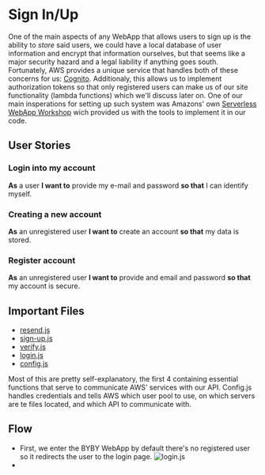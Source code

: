 # Sign In/Up
One of the main aspects of any WebApp that allows users to sign up is the ability to *store* said users, we could have a local database of user information and encrypt that information ourselves, but that seems like a major security hazard and a legal liability if anything goes south. Fortunately, AWS provides a unique service that handles both of these concerns for us: [Cognito](https://aws.amazon.com/cognito/ "Cognito"). Additionaly, this allows us to implement authorization tokens so that only registered users can make us of our site functionality (lambda functions) which we'll discuss later on. One of our main insperations for setting up such system was Amazons' own [Serverless WebApp Workshop](https://aws.amazon.com/getting-started/projects/build-serverless-web-app-lambda-apigateway-s3-dynamodb-cognito/ "AWS' workshop") wich provided us with the tools to implement it in our code. 

## User Stories 
### Login into my account  
**As** a user **I want to** provide my e-mail and password **so that** I can identify myself.
### Creating a new account
**As** an unregistered user **I want to** create an account **so that** my data is stored.
### Register account 
**As** an unregistered user **I want to** provide and email and password **so that** my account is secure.
## Important Files 
* [resend.js](https://github.com/KillerFarmer/BYBY/tree/documentation/js/resend.js "resend.js")
* [sign-up.js](https://github.com/KillerFarmer/BYBY/tree/documentation/js/sign-up.js "sign-up.js")
* [verify.js](https://github.com/KillerFarmer/BYBY/tree/documentation/js/verify.js "verify.js")
* [login.js](https://github.com/KillerFarmer/BYBY/tree/documentation/js/login.js "login.js")
* [config.js](https://github.com/KillerFarmer/BYBY/tree/documentation/js/config.js "config.js")

Most of this are pretty self-explanatory, the first 4 containing essential functions that serve to communicate AWS' services with our API. Config.js handles credentials and tells AWS which user pool to use, on which servers are te files located, and which API to communicate with. 
## Flow
* First, we enter the BYBY WebApp by default there's no registered user so it redirects the user to the login page. 
  ![login.js](https://github.com/KillerFarmer/BYBY/tree/documentation/documentation/img/signin.png "login.js")
* 